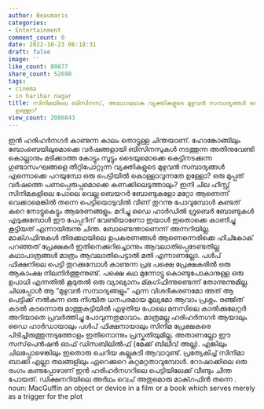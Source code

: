 ```yaml
---
author: Beaumaris
categories:
- Entertainment
comment_count: 0
date: 2022-10-23 06:18:31
draft: false
image: ''
like_count: 89877
share_count: 52698
tags:
- cinema
- in harihar nagar
title: സിനിമയിലെ ബിസിനസ്, അധോലോക വ്യക്തികളുടെ മുഴുവൻ സമ്പാദ്യങ്ങൾ ഒരു പെട്ടിയിൽ കൊള്ളാവുന്നതേ
  ഉള്ളോ?
view_count: 2086843
---
```


ഇൻ ഹരിഹർനഗർ കാണുന്ന കാലം തൊട്ടുള്ള ചിന്തയാണ്. ഹോങ്കോങ്ങിലും ബോംബെയിലുമൊക്കെ വർഷങ്ങളായി ബിസിനസുകൾ നടത്തുന്ന അതിനുവേണ്ടി കൊല്ലാനും മടിക്കാത്ത കോട്ടും സൂട്ടും ടൈയുമൊക്കെ കെട്ടിനടക്കുന്ന ഗുണ്ടാസംഘങ്ങളെ തീറ്റിപോറ്റുന്ന വ്യക്തികളുടെ മുഴുവൻ സമ്പാദ്യങ്ങൾ എന്നൊക്കെ പറയുമ്പോ ഒരു പെട്ടിയിൽ കൊള്ളാവുന്നതേ ഉള്ളോ? ഒരു മുപ്പത് വർഷത്തെ പണപ്പെരുപ്പമൊക്കെ കണക്കിലെടുത്താലും? ഇനി ചില ഹീസ്റ്റ് സിനിമകളിലെ പോലെ വെല്ല ബെയറർ ബോണ്ടുകളോ മറ്റോ ആണെന്ന് വെക്കാമെങ്കിൽ തന്നെ പെട്ടിയൊടുവിൽ വീണ് തുറന്നു പോവുമ്പോൾ കണ്ടത് കുറെ നോട്ടുകെട്ടും ആഭരണങ്ങളും. മറിച്ചു ഡൈ ഹാർഡിൽ ഗ്രുബെർ ബോണ്ടുകൾ എടുക്കുമ്പോൾ ഈ പേപ്പറിന് വേണ്ടിയാണോ ഇയാൾ ഇതൊക്കെ കാണിച്ചു കൂട്ടിയത് എന്നായിരുന്നു ചിന്ത. ബോണ്ടെന്താണെന്ന് അന്നറിയില്ല. മാക്ഗഫിനുകൾ തിരക്കഥയിലെ ഉപകരണങ്ങൾ ആണെന്നെരിക്കെ ഹിച്കോക് പറഞ്ഞത് പ്രേക്ഷകർ ഇതിനെക്കുറിച്ചൊന്നും ആവലാതിപ്പെടേണ്ടതില്ല കഥാപാത്രങ്ങൾ മാത്രം ആവലാതിപെട്ടാൽ മതി എന്നാണല്ലോ. പൾപ് ഫിക്ഷനിലെ പെട്ടി തുറക്കുമ്പോൾ കാണുന്ന പ്രഭ പക്ഷെ പ്രേക്ഷകരിൽ ഒരു ആകാംക്ഷ നിലനിർത്തുന്നുണ്ട്. പക്ഷെ കഥ മുന്നോട്ടു കൊണ്ടുപോകാനുള്ള ഒരു ഉപാധി എന്നതിൽ കൂടുതൽ ഒരു വ്യാഖ്യാനം മ്കഗ്ഫിന്നുണ്ടെന്ന് തോന്നുന്നുമില്ല. ചിലപ്പോൾ ആ “മുഴുവൻ സമ്പാദ്യങ്ങളും” എന്ന വിശദീകരണമോ അത് ആ പെട്ടിക്ക് നൽകുന്ന ഒരു നിശ്ചിത ധനപരമായ മൂല്യമോ ആവാം പ്രശ്നം. രഞ്ജിത് കടൽ കടന്നൊരു മാത്തുകുട്ടിയിൽ എഴുതിയ പോലെ മനസിലെ കാൽക്കുലേറ്റർ അറിയാതെ പ്രവർത്തിച്ചു പോവുന്നതുമാവാം. മാത്രമല്ല ഹരിഹർനഗർ ആയാലും ഡൈ ഹാർഡായാലും പൾപ് ഫിക്ഷനായാലും സിനിമ പ്രേക്ഷകരെ പിടിച്ചിരുത്തുന്നടുത്തോളം ഇതിനൊന്നും പ്രസ്കതിയുമില്ല. അതാണല്ലോ ഈ സസ്‌പെൻഷൻ ഓഫ് ഡിസബിലിൽഫ് (മേക്ക് ബിലീവ് അല്ല). എങ്കിലും ചിലപ്പോഴെങ്കിലും ഇതൊരു ചെറിയ കല്ലുകടി ആവാറുണ്ട്. പ്രത്യേകിച്ച് സിനിമാ ബാക്കി എല്ലാ തലങ്ങളിലും ഏറെക്കുറെ കുറ്റമറ്റതാവുമ്പോൾ. റോഷാക്കിലെ ഒരു രംഗം കണ്ടപ്പോഴാണ് ഇൻ ഹരിഹർനഗറിലെ പെട്ടിയിലേക്ക് വീണ്ടും ചിന്ത പോയത്. ഡിക്ഷനറിയിലെ അർഥം വെച് അതുമൊരു മാക്ഗഫിൻ തന്നെ . noun: MacGuffin an object or device in a film or a book which serves merely as a trigger for the plot